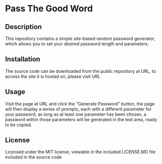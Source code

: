 # Pass The Good Word

## Description
This repository contains a simple site-based random password generator, which allows you to set your desired password length and parameters.

## Installation
The source code can be downloaded from the public repository at URL, to access the site it is hosted on, please visit URL 

## Usage
Visit the page at URL and click the "Generate Password" button, the page will then display a series of prompts, each with a different parameter for your password,
as long as at least one parameter has been chosen, a password within those parameters will be generated in the text area, ready to be copied.

## License

Licensed under the MIT license, viewable in the included LICENSE.MD file included in the source code